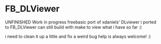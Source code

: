 # FB_DLViewer
UNFINISHED Work in progress freebasic port of xdaniels' DLviewer i ported to FB_DLViewer
can still build with make to view what i have so far :)

i need to clean it up a little and fix a weird bug help is always welcome! :)
